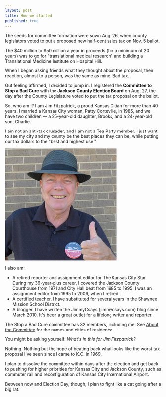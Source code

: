```yaml
---
layout: post
title: How we started
published: true
---
```


The seeds for committee formation were sown Aug. 26, when county legislators voted to put a proposed new half-cent sales tax on Nov. 5 ballot.   

The $40 million to $50 million a year in proceeds (for a minimum of 20 years) was to go for "translational medical research" and building a Translational Medicine Institute on Hospital Hill. 

When I began asking friends what they thought about the proposal, their reaction, almost to a person, was the same as mine: Bad tax.

Gut feeling affirmed, I decided to jump in. I registered the **Committee to Stop a Bad Cure** with the **Jackson County Election Board** on Aug. 27, the day after the County Legislature voted to put the tax proposal on the ballot.

So, who am I? I am Jim Fitzpatrick, a proud Kansas Citian for more than 40 years. I married a Kansas City woman, Patty Corteville, in 1985, and we have two children — a 25-year-old daughter, Brooks, and a 24-year-old son, Charlie.

I am not an anti-tax crusader, and I am not a Tea Party member. I just want to see my city and my county be the best places they can be, while putting our tax dollars to the "best and highest use."  

<img class="img-responsive" src="/img/JimFitzpatrick.jpg" />

I also am:

- A retired reporter and assignment editor for The Kansas City Star. During my 36-year-plus career, I covered the Jackson County Courthouse from 1971 and City Hall beat from 1985 to 1995. I was an assignment editor from 1995 to 2006, when I retired.
- A certified teacher. I have substituted for several years in the Shawnee Mission School District.
- A blogger. I have written the JimmyCsays (jimmycsays.com) blog since March 2010. It's been a great outlet for a lifelong writer and reporter.    

The Stop a Bad Cure committee has 32 members, including me. See [About the Committee](/about-the-committee) for the names and cities of residence.

You might be asking yourself: _What's in this for Jim Fitzpatrick?_

Nothing. Nothing but the hope of beating back what looks like the worst tax proposal I've seen since I came to K.C. in 1969. 

I plan to dissolve the committee within days after the election and get back to pushing for higher priorities for Kansas City and Jackson County, such as commuter rail and reconfiguration of Kansas City International Airport.

Between now and Election Day, though, I plan to fight like a cat going after a big rat.

